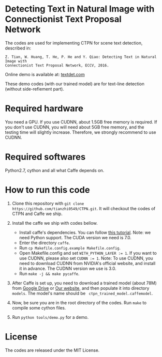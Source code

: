 # Detecting Text in Natural Image with Connectionist Text Proposal Network
The codes are used for implementing CTPN for scene text detection, described in: 

    Z. Tian, W. Huang, T. He, P. He and Y. Qiao: Detecting Text in Natural Image with
    Connectionist Text Proposal Network, ECCV, 2016.

Online demo is available at: [textdet.com](http://textdet.com)

These demo codes (with our trained model) are for text-line detection (without 
side-refiement part).

# Required hardware
You need a GPU. If you use CUDNN, about 1.5GB free memory is required. If you don't use CUDNN, you will need about 5GB free memory, and the testing time will slightly increase. Therefore, we strongly recommend to use CUDNN.

# Required softwares
Python2.7, cython and all what Caffe depends on.

# How to run this code

1. Clone this repository with `git clone https://github.com/tianzhi0549/CTPN.git`. It will checkout the codes of CTPN and Caffe we ship.

2. Install the caffe we ship with codes bellow.
    * Install caffe's dependencies. You can follow [this tutorial](http://caffe.berkeleyvision.org/installation.html). Note: we need Python support. The CUDA version we need is 7.0.
    * Enter the directory `caffe`.
    * Run `cp Makefile.config.example Makefile.config`.
    * Open Makefile.config and set `WITH_PYTHON_LAYER := 1`. If you want to use CUDNN, please also set `CUDNN := 1`. Note: To use CUDNN, you need to download CUDNN from NVIDIA's official website, and install it in advance. The CUDNN version we use is 3.0.
    * Run `make -j && make pycaffe`.

3. After Caffe is set up, you need to download a trained model (about 78M) from [Google Drive](https://drive.google.com/open?id=0B7c5Ix-XO7hqQWtKQ0lxTko4ZGs) or [Our website](http://textdet.com/downloads/ctpn_trained_model.caffemodel), and then populate it into directory `models`. The model's name should be ` ctpn_trained_model.caffemodel`.

4. Now, be sure you are in the root directory of the codes. Run `make` to compile some cython files.

5. Run `python tools/demo.py` for a demo.

# License
The codes are released under the MIT License.
